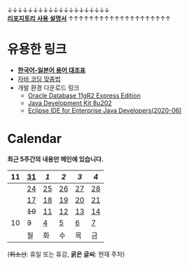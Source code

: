 ↓↓↓↓↓↓↓↓↓↓↓↓↓↓↓↓↓↓↓↓  
[**리포지토리 사용 설명서**](/999999_ETC/HowTo.md)
↑↑↑↑↑↑↑↑↑↑↑↑↑↑↑↑↑↑↑↑  

# 유용한 링크

- [**한국어-일본어 용어 대조표**](/999999_ETC/Vocabulary.md)
- [자바 코딩 맞춤법](/999999_ETC/1_java/README.md)
- 개발 환경 다운로드 링크
    - [Oracle Database 11gR2 Express Edition](https://www.oracle.com/database/technologies/xe-prior-release-downloads.html)
    - [Java Development Kit 8u202](https://www.oracle.com/kr/java/technologies/javase/javase8-archive-downloads.html)
    - [Eclipse IDE for Enterprise Java Developers(2020-06)](https://www.eclipse.org/downloads/download.php?file=/technology/epp/downloads/release/2020-06/R/eclipse-jee-2020-06-R-win32-x86_64.zip)

# Calendar

**최근 5주간의 내용만 메인에 있습니다.**

| 11 | [31](/221011-_JAVA/221031/) | *1* | *2* | *3* | *4* |
|---|---|---|---|---|---|
| | [24](/221011-_JAVA/221024/) | [25](/221011-_JAVA/221025/) | [26](/221011-_JAVA/221026/) | [27](/221011-_JAVA/221027/) | [28](/221011-_JAVA/221028/) |
|| [17](/221011-_JAVA/221017/) | [18](/221011-_JAVA/221018/) | [19](/221011-_JAVA/221019/) | [20](/221011-_JAVA/221020/) | [21](/221011-_JAVA/221021/) |
|| ~~10~~ | [11](/221011-_JAVA/221011/) | [12](/221011-_JAVA/221012/) | [13](/221011-_JAVA/221013/) | [14](/221011-_JAVA/221014/) |
| 10 | ~~3~~ | [4](/220926-221007_HTMLCSS/) | [5](/220926-221007_HTMLCSS/) | [6](/220926-221007_HTMLCSS/) | [7](/220926-221007_HTMLCSS/) |
|| 월 | 화 | 수 | 목 | 금 |

(~~취소선~~: 휴일 또는 휴강, **굵은 글씨**: 현재 주차)